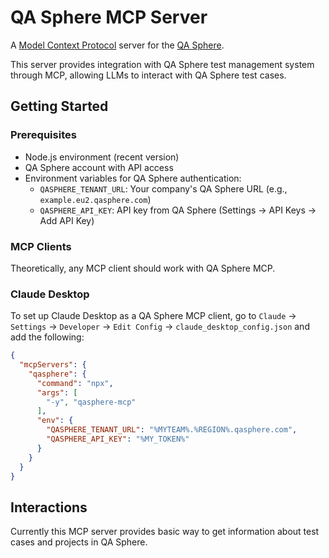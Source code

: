 # QA Sphere MCP Server
A [Model Context Protocol](https://github.com/modelcontextprotocol) server for the [QA Sphere](https://qasphere.com/).

This server provides integration with QA Sphere test management system through MCP, allowing LLMs to interact with QA Sphere test cases.

## Getting Started 
### Prerequisites

- Node.js environment (recent version)
- QA Sphere account with API access
- Environment variables for QA Sphere authentication:
  - `QASPHERE_TENANT_URL`: Your company's QA Sphere URL (e.g., `example.eu2.qasphere.com`)
  - `QASPHERE_API_KEY`: API key from QA Sphere (Settings → API Keys → Add API Key)

### MCP Clients

Theoretically, any MCP client should work with QA Sphere MCP. 

### Claude Desktop
To set up Claude Desktop as a QA Sphere MCP client, go to `Claude` → `Settings` → `Developer` → `Edit Config` → `claude_desktop_config.json` and add the following:

```json
{
  "mcpServers": {
    "qasphere": {
      "command": "npx",
      "args": [
        "-y", "qasphere-mcp"
      ],
      "env": {
        "QASPHERE_TENANT_URL": "%MYTEAM%.%REGION%.qasphere.com",
        "QASPHERE_API_KEY": "%MY_TOKEN%"
      }
    }
  }
}
```

## Interactions 

Currently this MCP server provides basic way to get information about test cases and projects in QA Sphere. 

